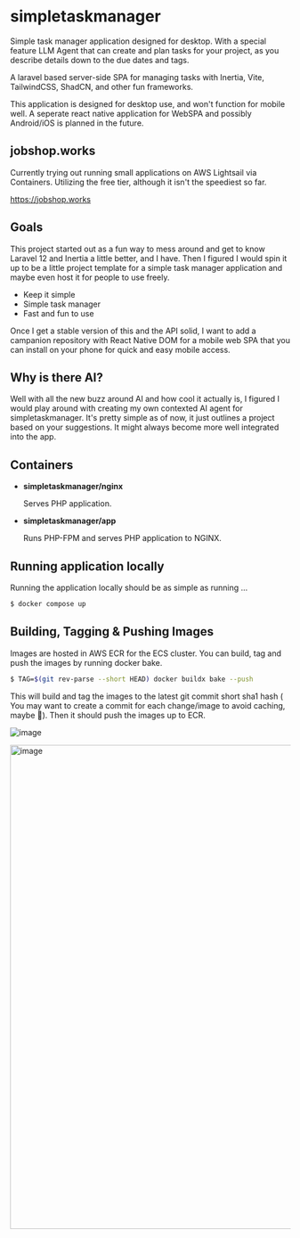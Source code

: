 # simpletaskmanager

Simple task manager application designed for desktop. With a special feature LLM Agent that can create and plan tasks for your project, as you describe details down to the due dates and tags.

A laravel based server-side SPA for managing tasks with Inertia, Vite, TailwindCSS, ShadCN, and other fun frameworks.

This application is designed for desktop use, and won't function for mobile well. A seperate react native application for WebSPA and possibly Android/iOS is planned in the future.

## jobshop.works

Currently trying out running small applications on AWS Lightsail via Containers. Utilizing the free tier, although it isn't the speediest so far.

https://jobshop.works

## Goals

This project started out as a fun way to mess around and get to know Laravel 12 and Inertia a little better, and I have. Then I figured I would spin it up to be a little project template for a simple task manager application and maybe even host it for people to use freely.

- Keep it simple
- Simple task manager
- Fast and fun to use

Once I get a stable version of this and the API solid, I want to add a campanion repository with React Native DOM for a mobile web SPA that you can install on your phone for quick and easy mobile access.

## Why is there AI?

Well with all the new buzz around AI and how cool it actually is, I figured I would play around with creating my own contexted AI agent for simpletaskmanager. It's pretty simple as of now, it just outlines a project based on your suggestions. It might always become more well integrated into the app.

## Containers

- **simpletaskmanager/nginx**

  Serves PHP application.
- **simpletaskmanager/app**

  Runs PHP-FPM and serves PHP application to NGINX.

## Running application locally

Running the application locally should be as simple as running ...

```sh
$ docker compose up
```

## Building, Tagging & Pushing Images

Images are hosted in AWS ECR for the ECS cluster. You can build, tag and push the images by running docker bake.

```sh
$ TAG=$(git rev-parse --short HEAD) docker buildx bake --push 
```

This will build and tag the images to the latest git commit short sha1 hash ( You may want to create a commit for each change/image to avoid caching, maybe 🤷). Then it should push the images up to ECR.

![image](https://github.com/user-attachments/assets/aec60f6b-eeb5-41d3-b40b-5ef1d6ff671f)

<img width="1554" height="869" alt="image" src="https://github.com/user-attachments/assets/4c792f82-6041-40c6-b7fb-0c0702e9a40c" />

